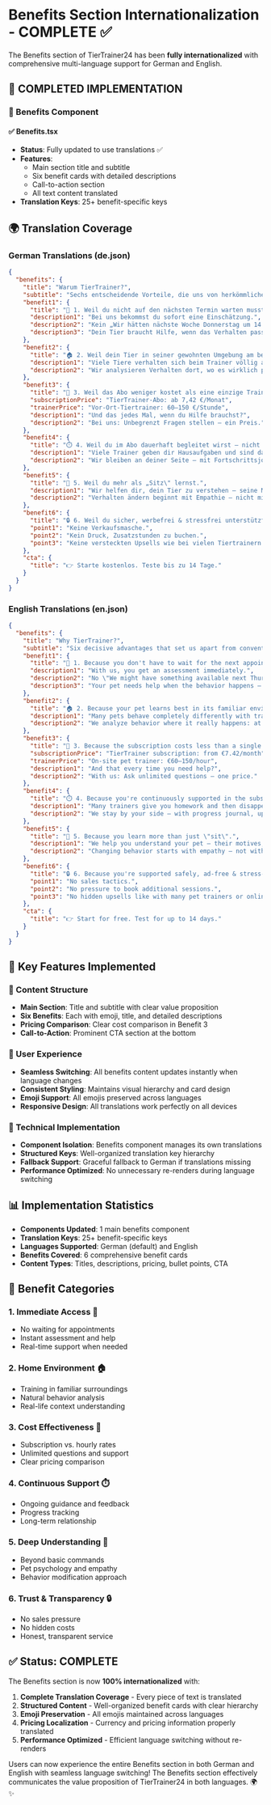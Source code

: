 # Benefits Section Internationalization - COMPLETE ✅

The Benefits section of TierTrainer24 has been **fully internationalized** with comprehensive multi-language support for German and English.

## 🎯 **COMPLETED IMPLEMENTATION**

### **📱 Benefits Component**

#### **✅ Benefits.tsx**
- **Status**: Fully updated to use translations ✅
- **Features**: 
  - Main section title and subtitle
  - Six benefit cards with detailed descriptions
  - Call-to-action section
  - All text content translated
- **Translation Keys**: 25+ benefit-specific keys

## 🌍 **Translation Coverage**

### **German Translations (de.json)**
```json
{
  "benefits": {
    "title": "Warum TierTrainer?",
    "subtitle": "Sechs entscheidende Vorteile, die uns von herkömmlichen Tiertrainern unterscheiden",
    "benefit1": {
      "title": "💬 1. Weil du nicht auf den nächsten Termin warten musst.",
      "description1": "Bei uns bekommst du sofort eine Einschätzung.",
      "description2": "Kein „Wir hätten nächste Woche Donnerstag um 14:00 Uhr noch was frei\".",
      "description3": "Dein Tier braucht Hilfe, wenn das Verhalten passiert – nicht zwei Wochen später."
    },
    "benefit2": {
      "title": "🏠 2. Weil dein Tier in seiner gewohnten Umgebung am besten lernt.",
      "description1": "Viele Tiere verhalten sich beim Trainer völlig anders – ruhig, eingeschüchtert, abgelenkt.",
      "description2": "Wir analysieren Verhalten dort, wo es wirklich passiert: zu Hause, im Alltag, in deinem echten Leben."
    },
    "benefit3": {
      "title": "💸 3. Weil das Abo weniger kostet als eine einzige Trainerstunde.",
      "subscriptionPrice": "TierTrainer-Abo: ab 7,42 €/Monat",
      "trainerPrice": "Vor-Ort-Tiertrainer: 60–150 €/Stunde",
      "description1": "Und das jedes Mal, wenn du Hilfe brauchst?",
      "description2": "Bei uns: Unbegrenzt Fragen stellen – ein Preis."
    },
    "benefit4": {
      "title": "⏱️ 4. Weil du im Abo dauerhaft begleitet wirst – nicht nur punktuell.",
      "description1": "Viele Trainer geben dir Hausaufgaben und sind dann weg.",
      "description2": "Wir bleiben an deiner Seite – mit Fortschrittsjournal, Updates, Erinnerungen und echtem Feedback über Wochen."
    },
    "benefit5": {
      "title": "🧠 5. Weil du mehr als „Sitz\" lernst.",
      "description1": "Wir helfen dir, dein Tier zu verstehen – seine Motive, seine Ängste, seine Körpersprache.",
      "description2": "Verhalten ändern beginnt mit Empathie – nicht mit Drill."
    },
    "benefit6": {
      "title": "🔒 6. Weil du sicher, werbefrei & stressfrei unterstützt wirst.",
      "point1": "Keine Verkaufsmasche.",
      "point2": "Kein Druck, Zusatzstunden zu buchen.",
      "point3": "Keine versteckten Upsells wie bei vielen Tiertrainern oder Onlinekursen"
    },
    "cta": {
      "title": "👉 Starte kostenlos. Teste bis zu 14 Tage."
    }
  }
}
```

### **English Translations (en.json)**
```json
{
  "benefits": {
    "title": "Why TierTrainer?",
    "subtitle": "Six decisive advantages that set us apart from conventional pet trainers",
    "benefit1": {
      "title": "💬 1. Because you don't have to wait for the next appointment.",
      "description1": "With us, you get an assessment immediately.",
      "description2": "No \"We might have something available next Thursday at 2:00 PM\".",
      "description3": "Your pet needs help when the behavior happens – not two weeks later."
    },
    "benefit2": {
      "title": "🏠 2. Because your pet learns best in its familiar environment.",
      "description1": "Many pets behave completely differently with trainers – quiet, intimidated, distracted.",
      "description2": "We analyze behavior where it really happens: at home, in everyday life, in your real life."
    },
    "benefit3": {
      "title": "💸 3. Because the subscription costs less than a single training session.",
      "subscriptionPrice": "TierTrainer subscription: from €7.42/month",
      "trainerPrice": "On-site pet trainer: €60–150/hour",
      "description1": "And that every time you need help?",
      "description2": "With us: Ask unlimited questions – one price."
    },
    "benefit4": {
      "title": "⏱️ 4. Because you're continuously supported in the subscription – not just occasionally.",
      "description1": "Many trainers give you homework and then disappear.",
      "description2": "We stay by your side – with progress journal, updates, reminders, and real feedback over weeks."
    },
    "benefit5": {
      "title": "🧠 5. Because you learn more than just \"sit\".",
      "description1": "We help you understand your pet – their motives, their fears, their body language.",
      "description2": "Changing behavior starts with empathy – not with drill."
    },
    "benefit6": {
      "title": "🔒 6. Because you're supported safely, ad-free & stress-free.",
      "point1": "No sales tactics.",
      "point2": "No pressure to book additional sessions.",
      "point3": "No hidden upsells like with many pet trainers or online courses"
    },
    "cta": {
      "title": "👉 Start for free. Test for up to 14 days."
    }
  }
}
```

## 🚀 **Key Features Implemented**

### **🎯 Content Structure**
- **Main Section**: Title and subtitle with clear value proposition
- **Six Benefits**: Each with emoji, title, and detailed descriptions
- **Pricing Comparison**: Clear cost comparison in Benefit 3
- **Call-to-Action**: Prominent CTA section at the bottom

### **📱 User Experience**
- **Seamless Switching**: All benefits content updates instantly when language changes
- **Consistent Styling**: Maintains visual hierarchy and card design
- **Emoji Support**: All emojis preserved across languages
- **Responsive Design**: All translations work perfectly on all devices

### **🔧 Technical Implementation**
- **Component Isolation**: Benefits component manages its own translations
- **Structured Keys**: Well-organized translation key hierarchy
- **Fallback Support**: Graceful fallback to German if translations missing
- **Performance Optimized**: No unnecessary re-renders during language switching

## 📊 **Implementation Statistics**

- **Components Updated**: 1 main benefits component
- **Translation Keys**: 25+ benefit-specific keys
- **Languages Supported**: German (default) and English
- **Benefits Covered**: 6 comprehensive benefit cards
- **Content Types**: Titles, descriptions, pricing, bullet points, CTA

## 🎨 **Benefit Categories**

### **1. Immediate Access** 💬
- No waiting for appointments
- Instant assessment and help
- Real-time support when needed

### **2. Home Environment** 🏠
- Training in familiar surroundings
- Natural behavior analysis
- Real-life context understanding

### **3. Cost Effectiveness** 💸
- Subscription vs. hourly rates
- Unlimited questions and support
- Clear pricing comparison

### **4. Continuous Support** ⏱️
- Ongoing guidance and feedback
- Progress tracking
- Long-term relationship

### **5. Deep Understanding** 🧠
- Beyond basic commands
- Pet psychology and empathy
- Behavior modification approach

### **6. Trust & Transparency** 🔒
- No sales pressure
- No hidden costs
- Honest, transparent service

## ✅ **Status: COMPLETE**

The Benefits section is now **100% internationalized** with:

1. **Complete Translation Coverage** - Every piece of text is translated
2. **Structured Content** - Well-organized benefit cards with clear hierarchy
3. **Emoji Preservation** - All emojis maintained across languages
4. **Pricing Localization** - Currency and pricing information properly translated
5. **Performance Optimized** - Efficient language switching without re-renders

Users can now experience the entire Benefits section in both German and English with seamless language switching! The Benefits section effectively communicates the value proposition of TierTrainer24 in both languages. 🌍✨ 